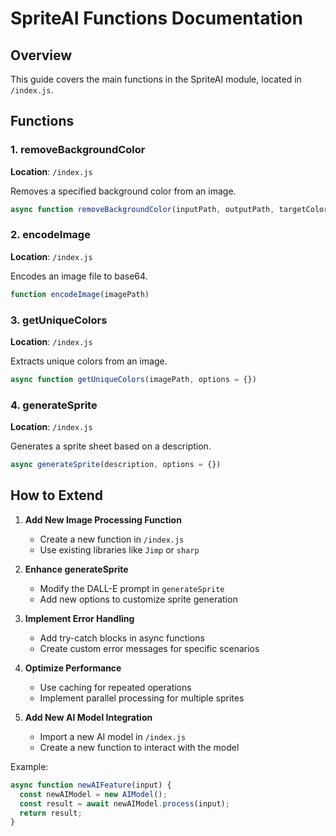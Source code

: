 # SpriteAI Functions Documentation

## Overview
This guide covers the main functions in the SpriteAI module, located in `/index.js`.

## Functions

### 1. removeBackgroundColor
**Location**: `/index.js`

Removes a specified background color from an image.

```javascript
async function removeBackgroundColor(inputPath, outputPath, targetColor, colorThreshold = 0, options = {})
```

### 2. encodeImage
**Location**: `/index.js`

Encodes an image file to base64.

```javascript
function encodeImage(imagePath)
```

### 3. getUniqueColors
**Location**: `/index.js`

Extracts unique colors from an image.

```javascript
async function getUniqueColors(imagePath, options = {})
```

### 4. generateSprite
**Location**: `/index.js`

Generates a sprite sheet based on a description.

```javascript
async generateSprite(description, options = {})
```

## How to Extend

1. **Add New Image Processing Function**
   - Create a new function in `/index.js`
   - Use existing libraries like `Jimp` or `sharp`

2. **Enhance generateSprite**
   - Modify the DALL-E prompt in `generateSprite`
   - Add new options to customize sprite generation

3. **Implement Error Handling**
   - Add try-catch blocks in async functions
   - Create custom error messages for specific scenarios

4. **Optimize Performance**
   - Use caching for repeated operations
   - Implement parallel processing for multiple sprites

5. **Add New AI Model Integration**
   - Import a new AI model in `/index.js`
   - Create a new function to interact with the model

Example:
```javascript
async function newAIFeature(input) {
  const newAIModel = new AIModel();
  const result = await newAIModel.process(input);
  return result;
}
```